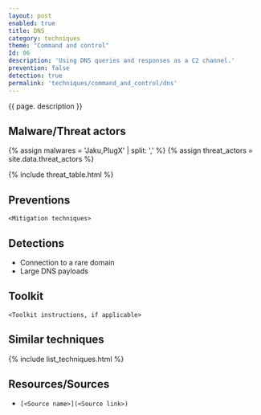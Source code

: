 ```yaml
---
layout: post
enabled: true
title: DNS
category: techniques
theme: "Command and control"
Id: 06
description: 'Using DNS queries and responses as a C2 channel.'
prevention: false
detection: true
permalink: 'techniques/command_and_control/dns'
---
```

{{ page. description }}

## Malware/Threat actors

{% assign malwares = 'Jaku,PlugX' | split: ',' %}
{% assign threat_actors = site.data.threat_actors %}

{% include threat_table.html %}



## Preventions

`<Mitigation techniques>`

## Detections

* Connection to a rare domain
* Large DNS payloads

## Toolkit

`<Toolkit instructions, if applicable>`

## Similar techniques

{% include list_techniques.html %}


## Resources/Sources

* `[<Source name>](<Source link>)`

